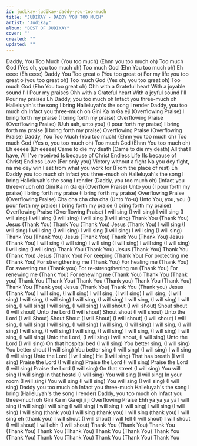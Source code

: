 ```yaml
---
id: judikay-judikay-daddy-you-too-much
title: "JUDIKAY - DADDY YOU TOO MUCH"
artist: "Judikay"
album: "BEST OF JUDIKAY"
cover: ""
created: ""
updated: ""
---
```


Daddy, You Too Much (You too much) (Ehnn you too much oh) Too much God (Yes oh, you too much oh) Too much God (Ehn You too much oh) Eh eeee (Eh eeee) Daddy You Too great o (You too great o) For my life you too great o (you too great oh) Too much God (Yes oh, you too great oh) Too much God (Ehn You too great oh) Ohh with a Grateful heart With a joyable sound I'll Pour my praises Ohh with a Grateful heart With a joyful sound I'll Pour my praises Eh Daddy, you too much oh Infact you three-much oh Halleluyah's the song I bring Halleluyah's the song I render Daddy, you too much oh Infact you three-much oh Gini Ka m Ga eji (Overflowing Praise) I bring forth my praise (I bring forth my praise) Overflowing Praise (Overflowing Praise) (Uuh aah, unto you) (I pour forth my praise) I bring forth my praise (I bring forth my praise) Overflowing Praise (Overflowing Praise) Daddy, You Too Much (You too much) (Ehnn you too much oh) Too much God (Yes o, you too much oh) Too much God (Ehnn You too much oh) Eh eeeee (Eh eeeee) Came to die my death (Came to die my death) All that I have, All I've received Is because of Christ Endless Life (Is because of Christ) Endless Love (For only you) Victory without a fight Na you dey fight, na me dey win I eat from what you work for (From the place of rest) Eh Daddy you too much oh Infact you three-much oh Halleluyah's the song I bring Halleluyah's the song I render (Daddy, you too much oh) (Infact you three-much oh) Gini Ka m Ga eji (Overflow Praise) Unto you (I pour forth my praise) I bring forth my praise (I bring forth my praise) Overflowing Praise (Overflowing Praise) Cha cha cha cha cha (Unto Yo-u) Unto You, you, you (I pour forth my praise) I bring forth my praise (I bring forth my praise) Overflowing Praise (Overflowing Praise) I will sing (I will sing) I will sing (I will sing) I will sing (I will sing) I will sing (I will sing) Thank You (Thank You) Jesus (Thank You) Thank You (Thank You) Jesus (Thank You) I will sing (I will sing) I will sing (I will sing) I will sing (I will sing) I will sing (I will sing) Thank You (Thank You) Jesus (Thank You) Thank You (Thank You) Jesus (Thank You) I will sing (I will sing) I will sing (I will sing) I will sing (I will sing) I will sing (I will sing) Thank You (Thank You) Jesus (Thank You) Thank You (Thank You) Jesus (Thank You) For keeping (Thank You) For protecting me (Thank You) For strengthening me (Thank You) For healing me (Thank You) For sweeting me (Thank you) For re-strengthening me (Thank You) For renewing me (Thank You) For renewing me (Thank You) Thank You (Thank you) Thank You (Thank You) Thank You (Thank you) Thank You (Thank You) Thank You (Thank you) Jesus (Thank You) Thank You (Thank you) Jesus (Thank You) I will sing, (I will sing) I will sing, (I will sing) I will sing, (I will sing) I will sing, (I will sing) I will sing, (I will sing) I will sing, (I will sing) I will sing, (I will sing) I will sing, (I will sing) I will shout (I will shout) Shout shout (I will shout) Unto the Lord (I will shout) Shout shout (I will shout) Unto the Lord (I will Shout) Shout Shout (I will Shout) (I will shout) (I will shout) I will sing, (I will sing) I will sing, (I will sing) I will sing, (I will sing) I will sing, (I will sing) I will sing, (I will sing) I will sing, (I will sing) I will sing, (I will sing) I will sing, (I will sing) Unto the Lord, (I will sing) I will shout, (I will sing) Unto the Lord (I will sing) On that hospital bed (I will sing) You better sing, (I will sing) You better shout (I will sing) You better sing (I will sing) (I will sing) I will sing (I will sing) Unto the Lord (I will sing) He (I will sing) That has breath (I will sing) Praise the Lord (I will sing) Praise the Lord (I will sing) Praise the Lord (I will sing) Praise the Lord (I will sing) On that street (I will sing) You will sing (I will sing) In that hostel (I will sing) You will sing (I will sing) In your room (I will sing) You will sing (I will sing) You will sing (I will sing) (I will sing) Daddy you too much oh Infact you three-much Halleluyah's the song I bring (Halleluyah's the song I render) Daddy, you too much oh Infact you three-much oh Gini Ka m Ga eji ji ji Overflowing Praise Ehh ya ya ya ya I will sing (I will sing) I will sing (I will sing) I will sing (I will sing) I will sing (I will sing) I will sing (thank you) I will sing (thank you) I will sing (thank you) I will sing eh (thank you) I will shout (I will shout) I will tell (I will shout) I will shout (I will shout) I will ehh (I will shout) Thank You (Thank You) Thank You (Thank You) Thank You (Thank You) Thank You (Thank You) Thank You (Thank You) Thank You (Thank You) Thank You (Thank You) Thank You